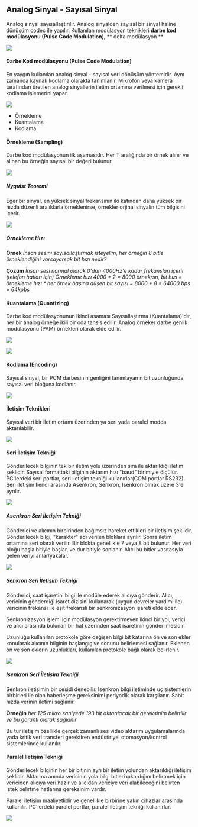 Analog Sinyal - Sayısal Sinyal
-----

Analog sinyal sayısallaştırılır. Analog sinyalden sayısal bir sinyal haline dünüşüm codec ile yapılır. Kullanılan modülasyon teknikleri **darbe kod modülasyonu (Pulse Code Modulation)**, ** delta modülasyon **

![](analog-digital-codec.png)

#### Darbe Kod modülasyonu (Pulse Code Modulation)

En yaygın kullanılan analog sinyal - sayısal veri dönüşüm yöntemidir. Aynı zamanda kaynak kodlama olarakta tanımlanır. Mikrofon veya kamera tarafından üretilen analog sinyallerin iletim ortamına verilmesi için gerekli kodlama işlemerini yapar.

![](pcm.png)

* Örnekleme
* Kuantalama
* Kodlama

#### Örnekleme (Sampling)
Darbe kod modülasyonun ilk aşamasıdır. Her T aralığında bir örnek alınır ve alınan bu örneğin sayısal bir değeri bulunur. 

![](sampling.png)

##### Nyquist Teoremi
Eğer bir sinyal, en yüksek sinyal frekansının iki katından daha yüksek bir hızda düzenli aralıklarla örneklenirse, örnekler orjinal sinyalin tüm bilgisini içerir.

![](nyquist.png)

##### Örnekleme Hızı
**Örnek** _İnsan sesini sayısallaştırmak isteyelim, her örneğin 8 bitle örneklendiğini varsayarsak bit hızı nedir?_

**Çözüm** _İnsan sesi normal olarak 0'dan 4000Hz'e kadar frekansları içerir. (telefon hatları için) Örnekleme hızı 4000 * 2 = 8000 örnek/sn, bit hızı = örnekleme hızı * her örnek başına düşen bit sayısı = 8000 * 8 = 64000 bps = 64kpbs_

#### Kuantalama (Quantizing)
Darbe kod modülasyonunun ikinci aşaması Sayısallaştırma (Kuantalama)'dır, her bir analog örneğe ikili bir oda tahsis edilir. Analog örneker darbe genlik modülasyonu (PAM) örnekleri olarak elde edilir.

![](pam.png)

![](kuantalama.png)


#### Kodlama (Encoding)
Sayısal sinyal, bir PCM darbesinin genliğini tanımlayan n bit uzunluğunda sayısal veri bloğuna kodlanır.

![](kodlama.png)

#### İletişim Teknikleri
Sayısal veri bir iletim ortamı üzerinden ya seri yada paralel modda aktarılabilir.

![](iletisim-teknikleri.png)

#### Seri İletişim Tekniği
Gönderilecek bilginin tek bir iletim yolu üzerinden sıra ile aktarıldığı iletim şeklidir. Sayısal formattaki bilginin aktarım hızı "baud" birimiyle ölçülür. PC'lerdeki seri portlar, seri iletişim tekniği kullanırlar(COM portlar RS232). Seri iletişim kendi arasında Asenkron, Senkron, Isenkron olmak üzere 3'e ayrılır.

![](serial.png)

##### Asenkron Seri İletişim Tekniği
Gönderici ve alıcının birbirinden bağımsız hareket ettikleri bir iletişim şeklidir. Gönderilecek bilgi, "karakter" adı verilen bloklara ayrılır. Sonra iletim ortamına seri olarak verilir. Bir blokta genellikle 7 veya 8 bit bulunur. Her veri bloğu başla bitiyle başlar, ve dur bitiyle sonlanır. Alıcı bu bitler vasıtasıyla gelen veriyi anlar/yakalar.

![](asenkron.png)

##### Senkron Seri İletişim Tekniği
Gönderici, saat işaretini bilgi ile modüle ederek alıcıya gönderir. Alıcı, vericinin gönderdiği işaret dizisini kullanarak (uygun devreler yardımı ile) vericinin frekansı ile eşit frekanslı bir senkronizasyon işareti elde eder.

Senkronizasyon işlemi için modülasyon gerektirmeyen ikinci bir yol, verici ve alıcı arasında bulunan bir hat üzerinden saat işaretinin gönderilmesidir.

Uzunluğu kullanılan protokole göre değişen bilgi bit katarına ön ve son ekler konularak alıcının bilginin başlangıç ve sonunu belirlemesi sağlanır. Eklenen ön ve son eklerin uzunlukları, kullanılan protokole bağlı olarak belirlenir. 

![](senkron.png)

##### Isenkron Seri İletişim Tekniği
Senkron iletişimin bir çeşidi denebilir. Isenkron bilgi iletiminde uç sistemlerin birbirleri ile olan haberleşme gereksinimi periyodik olarak karşılanır. Sabit hızda verinin iletimi sağlanır.

**Örneğin** _her 125 mikro saniyede 193 bit aktarılacak bir gereksinim belirtilir ve bu garanti olarak sağlanır_

Bu tür iletişim özellikle gerçek zamanlı ses video aktarım uygulamalarında yada kritik veri transferi gerektiren endüstiriyel otomasyon/kontrol sistemlerinde kullanılır.

#### Paralel İletişim Tekniği
Gönderilecek bilginin her bir bitinin ayrı bir iletim yolundan aktarıldığı iletişim şeklidir. Aktarma anında vericinin yola bilgi bitleri çıkardığını belirtmek için vericiden alıcıya veri hazır ve alıcıdan vericiye veri alabileceğini belirten istek belirtme hatlarına gereksinim vardır.

Paralel iletişim maaliyetlidir ve genellikle birbirine yakın cihazlar arasında kullanılır. PC'lerdeki paralel portlar, paralel iletişim tekniği kullanırlar. 

![](paralel.png)


